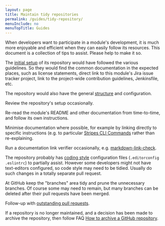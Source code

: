 ```yaml
---
layout: page
title: Maintain tidy repositories
permalink: /guides/tidy-repository/
menuInclude: no
menuTopTitle: Guides
---
```


When developers want to participate in a module's development, it is much more enjoyable and efficient when they can easily follow its resources.
This document is a collection of tips to assist.
Please help to make it so.

The [initial setup](/guidelines/create-new-repo/) of its repository would have followed the various guidelines. So they would find the common documentation in the expected places, such as license statements, direct link to this module's Jira issue tracker project, link to the project-wide contribution guidelines, Jenkinsfile, etc.

The repository would also have the general [structure](/guides/commence-a-module/) and configuration.

Review the repository's setup occasionally.

Re-read the module's README and other documentation from time-to-time, and follow its own instructions.

Minimise documentation where possible, for example by linking directly to specific instructions (e.g. to particular [Stripes CLI Commands](https://github.com/folio-org/stripes-cli/blob/master/doc/commands.md) rather than re-explaining.

Run a documentation link verifier occasionally, e.g. [markdown-link-check](https://github.com/tcort/markdown-link-check).

The repository probably has [coding style](/guidelines/contributing/#coding-style) configuration files (`.editorconfig` `.eslintrc`) to partially assist. However some developers might not have text-editors configured, so code style may need to be tidied.
Usually do such changes in a totally separate pull request.

At GitHub keep the "branches" area tidy and prune the unnecessary branches. Of course some may need to remain, but many branches can be deleted after their pull requests have been merged.

Follow-up with [outstanding pull requests](/search-other/#github).

If a repository is no longer maintained, and a decision has been made to archive the repository, then follow FAQ [How to archive a GitHub repository](/faqs/how-to-archive-repository/).

